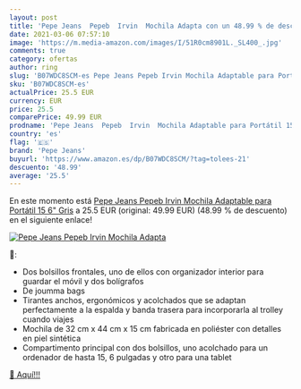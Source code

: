 ```yaml
---
layout: post
title: 'Pepe Jeans  Pepeb  Irvin  Mochila Adapta con un 48.99 % de descuento'
date: 2021-03-06 07:57:10
image: 'https://m.media-amazon.com/images/I/51R0cm8901L._SL400_.jpg'
comments: true
category: ofertas
author: ring
slug: 'B07WDC8SCM-es Pepe Jeans Pepeb Irvin Mochila Adaptable para Portátil 15...'
sku: 'B07WDC8SCM-es'
actualPrice: 25.5 EUR
currency: EUR
price: 25.5
comparePrice: 49.99 EUR
prodname: 'Pepe Jeans  Pepeb  Irvin  Mochila Adaptable para Portátil 15 6"  Gris'
country: 'es'
flag: '🇪🇸'
brand: 'Pepe Jeans'
buyurl: 'https://www.amazon.es/dp/B07WDC8SCM/?tag=tolees-21'
descuento: '48.99'
average: '25.5'
---
```


En este momento está [Pepe Jeans  Pepeb  Irvin  Mochila Adaptable para Portátil 15 6"  Gris](https://www.amazon.es/dp/B07WDC8SCM/?tag=tolees-21) a 25.5 EUR (original: 49.99 EUR) (48.99 %  de descuento) en el siguiente enlace!

[![Pepe Jeans  Pepeb  Irvin  Mochila Adapta](https://m.media-amazon.com/images/I/51R0cm8901L._SL400_.jpg)](https://www.amazon.es/dp/B07WDC8SCM/?tag=tolees-21)

🔎:

- Dos bolsillos frontales, uno de ellos con organizador interior para guardar el móvil y dos bolígrafos
- De joumma bags
- Tirantes anchos, ergonómicos y acolchados que se adaptan perfectamente a la espalda y banda trasera para incorporarla al trolley cuando viajes
- Mochila de 32 cm x 44 cm x 15 cm fabricada en poliéster con detalles en piel sintética
- Compartimento principal con dos bolsillos, uno acolchado para un ordenador de hasta 15, 6 pulgadas y otro para una tablet

[🛒 Aquí!!!](https://www.amazon.es/dp/B07WDC8SCM/?tag=tolees-21)
